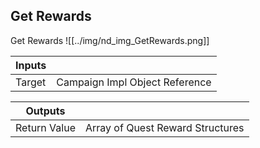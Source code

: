 ## Get Rewards
Get Rewards
![[../img/nd_img_GetRewards.png]]

|Inputs||
|--|--|
| Target | Campaign Impl Object Reference |

|Outputs||
|--|--|
| Return Value | Array of Quest Reward Structures |
